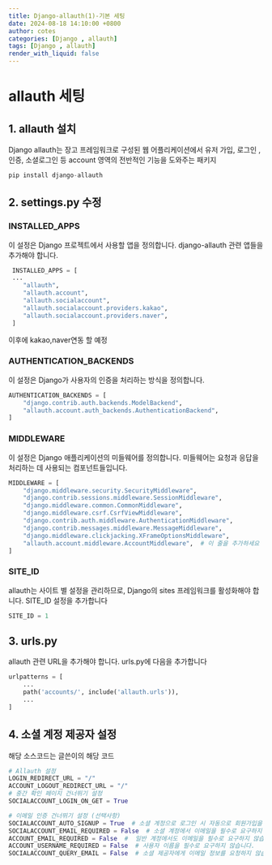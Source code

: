 ```yaml
---
title: Django-allauth(1)-기본 세팅
date: 2024-08-18 14:10:00 +0800
author: cotes
categories: [Django , allauth]
tags: [Django , allauth]
render_with_liquid: false
---
```


# allauth 세팅

## 1. allauth 설치
Django allauth는 장고 프레임워크로 구성된 웹 어플리케이션에서 유저 가입, 로그인 , 인증, 소셜로그인 등 account 영역의 전반적인 기능을 도와주는 패키지
```python
pip install django-allauth
```

## 2. settings.py 수정
### INSTALLED_APPS
이 설정은 Django 프로젝트에서 사용할 앱을 정의합니다. 
django-allauth 관련 앱들을 추가해야 합니다.


```python
 INSTALLED_APPS = [
 ...
    "allauth",
    "allauth.account",
    "allauth.socialaccount",
    "allauth.socialaccount.providers.kakao",
    "allauth.socialaccount.providers.naver",
 ]
```
이후에 kakao,naver연동 할 예정

### AUTHENTICATION_BACKENDS
이 설정은 Django가 사용자의 인증을 처리하는 방식을 정의합니다.
```python
AUTHENTICATION_BACKENDS = [
    "django.contrib.auth.backends.ModelBackend",
    "allauth.account.auth_backends.AuthenticationBackend",
]
```
### MIDDLEWARE
이 설정은 Django 애플리케이션의 미들웨어를 정의합니다. 
미들웨어는 요청과 응답을 처리하는 데 사용되는 컴포넌트들입니다.
```python
MIDDLEWARE = [
    "django.middleware.security.SecurityMiddleware",
    "django.contrib.sessions.middleware.SessionMiddleware",
    "django.middleware.common.CommonMiddleware",
    "django.middleware.csrf.CsrfViewMiddleware",
    "django.contrib.auth.middleware.AuthenticationMiddleware",
    "django.contrib.messages.middleware.MessageMiddleware",
    "django.middleware.clickjacking.XFrameOptionsMiddleware",
    "allauth.account.middleware.AccountMiddleware",  # 이 줄을 추가하세요
]
```

### SITE_ID 
allauth는 사이트 별 설정을 관리하므로, Django의 sites 프레임워크를 활성화해야 합니다. SITE_ID 설정을 추가합니다

```python
SITE_ID = 1
```

## 3. urls.py
allauth 관련 URL을 추가해야 합니다. urls.py에 다음을 추가합니다
```python
urlpatterns = [
    ...
    path('accounts/', include('allauth.urls')),
    ...
]
```

## 4. 소셜 계정 제공자 설정
해당 소스코드는 글쓴이의 해당 코드
```python
# Allauth 설정
LOGIN_REDIRECT_URL = "/"
ACCOUNT_LOGOUT_REDIRECT_URL = "/"
# 중간 확인 페이지 건너뛰기 설정
SOCIALACCOUNT_LOGIN_ON_GET = True

# 이메일 인증 건너뛰기 설정 (선택사항)
SOCIALACCOUNT_AUTO_SIGNUP = True  # 소셜 계정으로 로그인 시 자동으로 회원가입을 진행합
SOCIALACCOUNT_EMAIL_REQUIRED = False  # 소셜 계정에서 이메일을 필수로 요구하지 않습니다.
ACCOUNT_EMAIL_REQUIRED = False  #  일반 계정에서도 이메일을 필수로 요구하지 않습니다.
ACCOUNT_USERNAME_REQUIRED = False  # 사용자 이름을 필수로 요구하지 않습니다.
SOCIALACCOUNT_QUERY_EMAIL = False  # 소셜 제공자에게 이메일 정보를 요청하지 않습니다
```